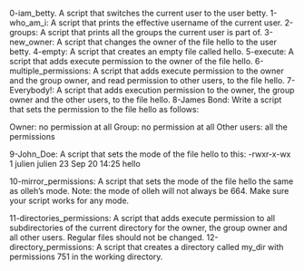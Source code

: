 0-iam_betty. A script that switches the current user to the user betty.
1-who_am_i: A script that prints the effective username of the current user.
2-groups: A script that prints all the groups the current user is part of.
3-new_owner: A script that changes the owner of the file hello to the user betty.
4-empty: A script that creates an empty file called hello.
5-execute: A script that adds execute permission to the owner of the file hello.
6-multiple_permissions: A script that adds execute permission to the owner and the group owner, and read permission to other users, to the file hello.
7-Everybody!: A script that adds execution permission to the owner, the group owner and the other users, to the file hello.
8-James Bond: Write a script that sets the permission to the file hello as follows:

Owner: no permission at all
Group: no permission at all
Other users: all the permissions

9-John_Doe: A script that sets the mode of the file hello to this:
-rwxr-x-wx 1 julien julien 23 Sep 20 14:25 hello

10-mirror_permissions: A script that sets the mode of the file hello the same as olleh’s mode.
Note: the mode of olleh will not always be 664. Make sure your script works for any mode.

11-directories_permissions: A script that adds execute permission to all subdirectories of the current directory for the owner, the group owner and all other users. Regular files should not be changed.
12-directory_permissions: A script that creates a directory called my_dir with permissions 751 in the working directory.

